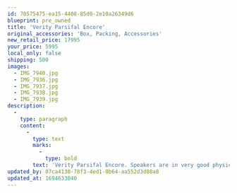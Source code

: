 ```yaml
---
id: 70575475-ea15-4408-85d0-2e10a26349d6
blueprint: pre_owned
title: 'Verity Parsifal Encore'
original_accessories: 'Box, Packing, Accessories'
new_retail_price: 17995
your_price: 5995
local_only: false
shipping: 500
images:
  - IMG_7940.jpg
  - IMG_7936.jpg
  - IMG_7937.jpg
  - IMG_7938.jpg
  - IMG_7939.jpg
description:
  -
    type: paragraph
    content:
      -
        type: text
        marks:
          -
            type: bold
        text: 'Verity Parsifal Encore. Speakers are in very good physical and functional condition with original flight crates. Speakers sold as new for $17,995.00'
updated_by: 87ca4130-78f3-4ed1-8b64-aa552d3d08a8
updated_at: 1694633040
---
```

